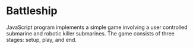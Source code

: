# Battleship
 JavaScript program implements a simple game involving a user controlled submarine and robotic killer submarines. The game consists of three stages: setup, play, and end.
